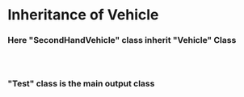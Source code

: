 # Inheritance of Vehicle
<h3>Here "SecondHandVehicle" class inherit "Vehicle" Class<h3/><br/>
<h3>"Test" class is the main output class<h3/>
